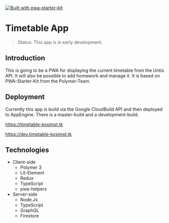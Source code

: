 [![Built with pwa–starter–kit](https://img.shields.io/badge/built_with-pwa–starter–kit_-blue.svg)](https://github.com/Polymer/pwa-starter-kit 'Built with pwa–starter–kit')


# Timetable App

> Status: This app is in early development.

## Introduction

This is going to be a PWA for displaying the current timetable from the Untis API. It will also be possible to add homework and manage it. It is based on PWA-Starter-Kit from the Polymer-Team.

## Deployment

Currently this app is build via the Google CloudBuild API and then deployed to AppEngine. There is a master-build and a development-build.

https://timetable-kosimst.tk

https://dev.timetable-kosimst.tk

## Technologies

- Client-side
  - Polymer 3
  - Lit-Element
  - Redux
  - TypeScript
  - pwa-helpers
- Server-side
  - Node.Js
  - TypeScript
  - GraphQL
  - Firestore
